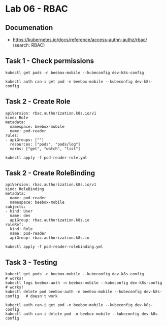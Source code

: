 # Lab 06 - RBAC

## Documenation

* https://kubernetes.io/docs/reference/access-authn-authz/rbac/ (search: RBAC)

## Task 1 - Check permissions

```
kubectl get pods -n beebox-mobile --kubeconfig dev-k8s-config
```

```
kubectl auth can-i get pod -n beebox-mobile --kubeconfig dev-k8s-config
```

## Task 2 - Create Role

```
apiVersion: rbac.authorization.k8s.io/v1
kind: Role
metadata:
  namespace: beebox-mobile
  name: pod-reader
rules:
- apiGroups: [""]
  resources: ["pods", "pods/log"]
  verbs: ["get", "watch", "list"]
```

```
kubectl apply -f pod-reader-role.yml
```

## Task 2 - Create RoleBinding

```
apiVersion: rbac.authorization.k8s.io/v1
kind: RoleBinding
metadata:
  name: pod-reader
  namespace: beebox-mobile
subjects:
- kind: User
  name: dev
  apiGroup: rbac.authorization.k8s.io
roleRef:
  kind: Role
  name: pod-reader
  apiGroup: rbac.authorization.k8s.io
```

```
kubectl apply -f pod-reader-rolebinding.yml
```

## Task 3 - Testing

```
kubectl get pods -n beebox-mobile --kubeconfig dev-k8s-config                 # works!
kubectl logs beebox-auth -n beebox-mobile --kubeconfig dev-k8s-config         # works!
kubectl delete pod beebox-auth -n beebox-mobile --kubeconfig dev-k8s-config   # doesn't work
```

```
kubectl auth can-i get pod -n beebox-mobile --kubeconfig dev-k8s-config
kubectl auth can-i delete pod -n beebox-mobile --kubeconfig dev-k8s-config
```